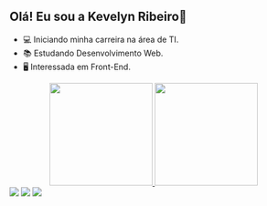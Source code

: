 ## Olá! Eu sou a Kevelyn Ribeiro👋

- 💻 Iniciando minha carreira na área de TI.
- 📚 Estudando Desenvolvimento Web.
- 🖥 Interessada em Front-End.

<div align="center">
  <a href="https://github.com/kevelynribeiro">
  <img height="180em" src="https://github-readme-stats.vercel.app/api?username=kevelynribeiro&show_icons=true&theme=tokyonight&include_all_commits=true&count_private=true"/>
  <img height="180em" src="https://github-readme-stats.vercel.app/api/top-langs/?username=kevelynribeiro&layout=compact&langs_count=7&theme=tokyonight"/>
  </div >
  <div> 
  <a href="https://instagram.com/kevelynr_" target="_blank"><img src="https://img.shields.io/badge/-Instagram-%23E4405F?style=for-the-badge&logo=instagram&logoColor=white" target="_blank"></a>
     <a href = "mailto:kevelyncf12@hotmail.com"><img src="https://img.shields.io/badge/-Gmail-%23333?style=for-the-badge&logo=gmail&logoColor=white" target="_blank"></a>
  <a href="https://www.linkedin.com/in/kevelynribeiroo-/" target="_blank"><img src="https://img.shields.io/badge/-LinkedIn-%230077B5?style=for-the-badge&logo=linkedin&logoColor=white" target="_blank"></a> 


